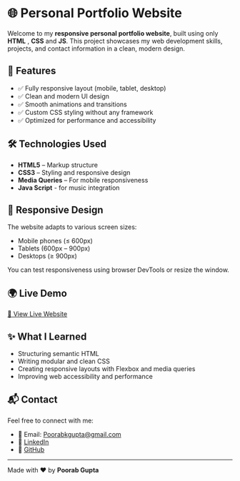# 🌐 Personal Portfolio Website

Welcome to my **responsive personal portfolio website**, built using only **HTML** , **CSS** and **JS**. This project showcases my web development skills, projects, and contact information in a clean, modern design.

## 🚀 Features

- ✅ Fully responsive layout (mobile, tablet, desktop)
- ✅ Clean and modern UI design
- ✅ Smooth animations and transitions
- ✅ Custom CSS styling without any framework
- ✅ Optimized for performance and accessibility


## 🛠️ Technologies Used

- **HTML5** – Markup structure
- **CSS3** – Styling and responsive design
- **Media Queries** – For mobile responsiveness
- **Java Script** - for music integration

## 📱 Responsive Design

The website adapts to various screen sizes:

- Mobile phones (≤ 600px)
- Tablets (600px – 900px)
- Desktops (≥ 900px)

You can test responsiveness using browser DevTools or resize the window.

## 🌍 Live Demo

[🔗 View Live Website](https://poorabb.github.io/My-Portfolio/index.html)



## ✨ What I Learned

- Structuring semantic HTML
- Writing modular and clean CSS
- Creating responsive layouts with Flexbox and media queries
- Improving web accessibility and performance

## 📬 Contact

Feel free to connect with me:

- 📧 Email: Poorabkgupta@gmail.com
- 💼 [LinkedIn](https://www.linkedin.com/in/poorab-gupta-811b94237?utm_source=share&utm_campaign=share_via&utm_content=profile&utm_medium=android_app)
- 🐙 [GitHub](https://github.com/poorabb)

---

Made with ❤️ by **Poorab Gupta**


